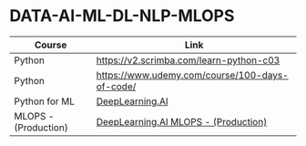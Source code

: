 # DATA-AI-ML-DL-NLP-MLOPS

| Course | Link |
| --- | --- |
| Python | https://v2.scrimba.com/learn-python-c03|
| Python | https://www.udemy.com/course/100-days-of-code/ |
| Python for ML | [DeepLearning.AI](https://www.coursera.org/specializations/machine-learning-introduction) |
|  MLOPS - (Production) | [DeepLearning.AI MLOPS - (Production)](https://www.coursera.org/learn/introduction-to-machine-learning-in-production) |
